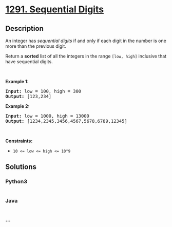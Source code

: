# [1291. Sequential Digits](https://leetcode.com/problems/sequential-digits)

## Description
<p>An&nbsp;integer has <em>sequential digits</em> if and only if each digit in the number is one more than the previous digit.</p>

<p>Return a <strong>sorted</strong> list of all the integers&nbsp;in the range <code>[low, high]</code>&nbsp;inclusive that have sequential digits.</p>

<p>&nbsp;</p>
<p><strong>Example 1:</strong></p>
<pre><strong>Input:</strong> low = 100, high = 300
<strong>Output:</strong> [123,234]
</pre><p><strong>Example 2:</strong></p>
<pre><strong>Input:</strong> low = 1000, high = 13000
<strong>Output:</strong> [1234,2345,3456,4567,5678,6789,12345]
</pre>
<p>&nbsp;</p>
<p><strong>Constraints:</strong></p>

<ul>
	<li><code>10 &lt;= low &lt;= high &lt;= 10^9</code></li>
</ul>



## Solutions


<!-- tabs:start -->

### **Python3**

```python

```

### **Java**

```java

```

### **...**
```

```

<!-- tabs:end -->